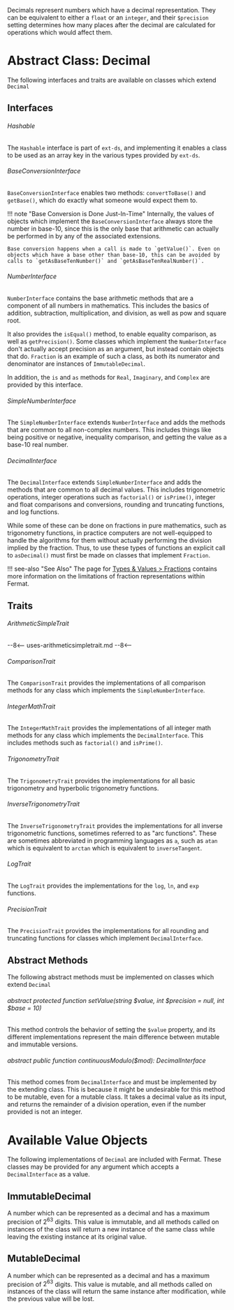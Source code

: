 Decimals represent numbers which have a decimal representation. They can be equivalent to either a `float` or an `integer`, and their `$precision` setting determines how many places after the decimal are calculated for operations which would affect them.

# Abstract Class: Decimal

The following interfaces and traits are available on classes which extend `Decimal`

## Interfaces

###### Hashable

The `Hashable` interface is part of `ext-ds`, and implementing it enables a class to be used as an array key in the various types provided by `ext-ds`.

###### BaseConversionInterface

`BaseConversionInterface` enables two methods: `convertToBase()` and `getBase()`, which do exactly what someone would expect them to.

!!! note "Base Conversion is Done Just-In-Time"
    Internally, the values of objects which implement the `BaseConversionInterface` always store the number in base-10, since this is the only base that arithmetic can actually be performed in by any of the associated extensions.
    
    Base conversion happens when a call is made to `getValue()`. Even on objects which have a base other than base-10, this can be avoided by calls to `getAsBaseTenNumber()` and `getAsBaseTenRealNumber()`.

###### NumberInterface

`NumberInterface` contains the base arithmetic methods that are a component of all numbers in mathematics. This includes the basics of addition, subtraction, multiplication, and division, as well as pow and square root.

It also provides the `isEqual()` method, to enable equality comparison, as well as `getPrecision()`. Some classes which implement the `NumberInterface` don't actually accept precision as an argument, but instead contain objects that do. `Fraction` is an example of such a class, as both its numerator and denominator are instances of `ImmutableDecimal`.

In addition, the `is` and `as` methods for `Real`, `Imaginary`, and `Complex` are provided by this interface. 

###### SimpleNumberInterface

The `SimpleNumberInterface` extends `NumberInterface` and adds the methods that are common to all non-complex numbers. This includes things like being positive or negative, inequality comparison, and getting the value as a base-10 real number.

###### DecimalInterface

The `DecimalInterface` extends `SimpleNumberInterface` and adds the methods that are common to all decimal values. This includes trigonometric operations, integer operations such as `factorial()` or `isPrime()`, integer and float comparisons and conversions, rounding and truncating functions, and log functions.

While some of these can be done on fractions in pure mathematics, such as trigonometry functions, in practice computers are not well-equipped to handle the algorithms for them without actually performing the division implied by the fraction. Thus, to use these types of functions an explicit call to `asDecimal()` must first be made on classes that implement `Fraction`.

!!! see-also "See Also"
    The page for [Types & Values > Fractions](fractions.md) contains more information on the limitations of fraction representations within Fermat.

## Traits

###### ArithmeticSimpleTrait

--8<--
uses-arithmeticsimpletrait.md
--8<--

###### ComparisonTrait

The `ComparisonTrait` provides the implementations of all comparison methods for any class which implements the `SimpleNumberInterface`.

###### IntegerMathTrait

The `IntegerMathTrait` provides the implementations of all integer math methods for any class which implements the `DecimalInterface`. This includes methods such as `factorial()` and `isPrime()`.

###### TrigonometryTrait

The `TrigonometryTrait` provides the implementations for all basic trigonometry and hyperbolic trigonometry functions.

###### InverseTrigonometryTrait

The `InverseTrigonometryTrait` provides the implementations for all inverse trigonometric functions, sometimes referred to as "arc functions". These are sometimes abbreviated in programming languages as `a`, such as `atan` which is equivalent to `arctan` which is equivalent to `inverseTangent`.

###### LogTrait

The `LogTrait` provides the implementations for the `log`, `ln`, and `exp` functions.

###### PrecisionTrait

The `PrecisionTrait` provides the implementations for all rounding and truncating functions for classes which implement `DecimalInterface`.

## Abstract Methods

The following abstract methods must be implemented on classes which extend `Decimal`

###### abstract protected function setValue(string $value, int $precision = null, int $base = 10)

This method controls the behavior of setting the `$value` property, and its different implementations represent the main difference between mutable and immutable versions.

###### abstract public function continuousModulo($mod): DecimalInterface

This method comes from `DecimalInterface` and must be implemented by the extending class. This is because it might be undesirable for this method to be mutable, even for a mutable class. It takes a decimal value as its input, and returns the remainder of a division operation, even if the number provided is not an integer.

# Available Value Objects

The following implementations of `Decimal` are included with Fermat. These classes may be provided for any argument which accepts a `DecimalInterface` as a value.

## ImmutableDecimal

A number which can be represented as a decimal and has a maximum precision of $`2^{63}`$ digits. This value is immutable, and all methods called on instances of the class will return a new instance of the same class while leaving the existing instance at its original value.

## MutableDecimal

A number which can be represented as a decimal and has a maximum precision of $`2^{63}`$ digits. This value is mutable, and all methods called on instances of the class will return the same instance after modification, while the previous value will be lost.